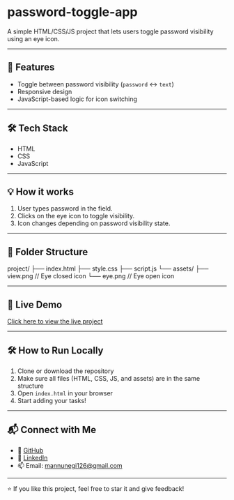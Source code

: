 # password-toggle-app
A simple HTML/CSS/JS project that lets users toggle password visibility using an eye icon.

---

## 🚀 Features

- Toggle between password visibility (`password` <-> `text`)
- Responsive design
- JavaScript-based logic for icon switching

---

## 🛠 Tech Stack

- HTML
- CSS
- JavaScript

---

## 💡 How it works

1. User types password in the field.
2. Clicks on the eye icon to toggle visibility.
3. Icon changes depending on password visibility state.

---

## 📂 Folder Structure

project/
├── index.html
├── style.css
├── script.js
└── assets/
├── view.png // Eye closed icon
└── eye.png // Eye open icon

---

## 🚀 Live Demo

[Click here to view the live project]( https://mukulnegi2004.github.io/password-toggle-app/)

---

## 🛠️ How to Run Locally

1. Clone or download the repository
2. Make sure all files (HTML, CSS, JS, and assets) are in the same structure
3. Open `index.html` in your browser
4. Start adding your tasks!

---

## 📬 Connect with Me

- 💼 [GitHub](https://github.com/mukulnegi2004)
- 💬 [LinkedIn](https://www.linkedin.com/in/mukul-negi-75b741374/)
- 📫 Email: mannunegi126@gmail.com

---

⭐ If you like this project, feel free to star it and give feedback!



